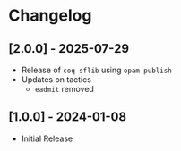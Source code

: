 # Changelog
## [2.0.0] - 2025-07-29
- Release of `coq-sflib` using `opam publish`
- Updates on tactics
  - `eadmit` removed

## [1.0.0] - 2024-01-08
- Initial Release